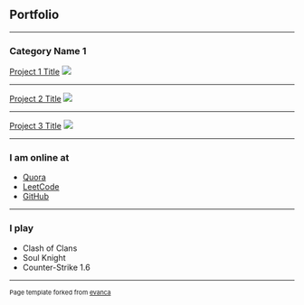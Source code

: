 ## Portfolio

---

### Category Name 1 

[Project 1 Title](/sample_page)
<img src="images/logo.png"/>

---
[Project 2 Title](/pdf/sample_presentation.pdf)
<img src="images/dummy_thumbnail.jpg?raw=true"/>

---
[Project 3 Title](http://example.com/)
<img src="images/dummy_thumbnail.jpg?raw=true"/>

---

### I am online at

<!-- - [Quora](https://www.quora.com/profile/Babahan-Babakulyyev) -->
- <a href="https://www.quora.com/profile/Babahan-Babakulyyev">Quora</a>
- [LeetCode](http://leetcode.com/)
- [GitHub](https://github.com/Babahan-0906/Babahan-0906.github.io/)

---
### I play 
- Clash of Clans
- Soul Knight
- Counter-Strike 1.6

<?php
   echo 'PHP';
 ?>

---
<p style="font-size:11px">Page template forked from <a href="https://github.com/evanca/quick-portfolio">evanca</a></p>
<!-- Remove above link if you don't want to attibute -->
